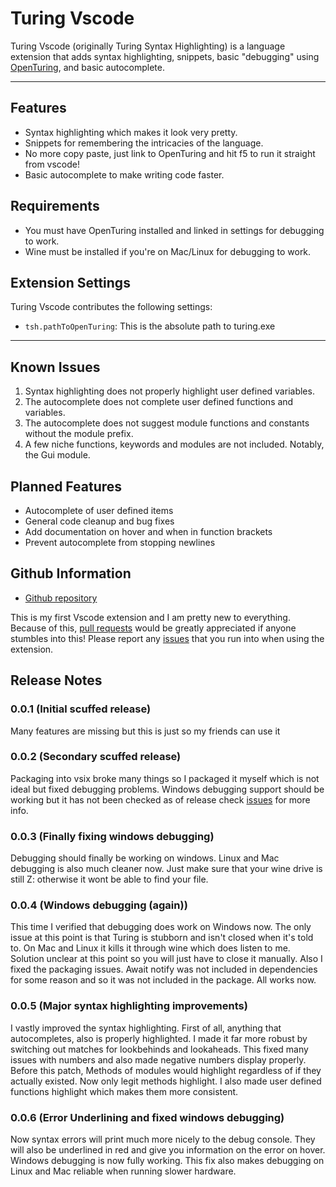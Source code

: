 # Turing Vscode

Turing Vscode (originally Turing Syntax Highlighting) is a language extension that adds syntax highlighting, snippets, basic "debugging" using [OpenTuring](https://github.com/Open-Turing-Project/OpenTuring), and basic autocomplete.

---
## Features
- Syntax highlighting which makes it look very pretty.
- Snippets for remembering the intricacies of the language.
- No more copy paste, just link to OpenTuring and hit f5 to run it straight from vscode!
- Basic autocomplete to make writing code faster.

## Requirements

- You must have OpenTuring installed and linked in settings for debugging to work.
- Wine must be installed if you're on Mac/Linux for debugging to work.

## Extension Settings

Turing Vscode contributes the following settings:

* `tsh.pathToOpenTuring`: This is the absolute path to turing.exe

---

## Known Issues

1. Syntax highlighting does not properly highlight user defined variables.
2. The autocomplete does not complete user defined functions and variables.
3. The autocomplete does not suggest module functions and constants without the module prefix.
4. A few niche functions, keywords and modules are not included. Notably, the Gui module.

## Planned Features
- Autocomplete of user defined items
- General code cleanup and bug fixes
- Add documentation on hover and when in function brackets
- Prevent autocomplete from stopping newlines

## Github Information

- [Github repository](https://github.com/Jumner/TuringVscode)

This is my first Vscode extension and I am pretty new to everything.
Because of this, [pull requests](https://github.com/Jumner/TuringVscode/pulls) would be greatly appreciated if anyone stumbles into this!
Please report any [issues](https://github.com/Jumner/TuringVscode/issues) that you run into when using the extension.


## Release Notes

### 0.0.1 (Initial scuffed release)

Many features are missing but this is just so my friends can use it

### 0.0.2 (Secondary scuffed release)

Packaging into vsix broke many things so I packaged it myself which is not ideal but fixed debugging problems.
Windows debugging support should be working but it has not been checked as of release check [issues](https://github.com/Jumner/TuringVscode/issues) for more info.

### 0.0.3 (Finally fixing windows debugging)

Debugging should finally be working on windows. Linux and Mac debugging is also much cleaner now. Just make sure that your wine drive is still Z: otherwise it wont be able to find your file.

### 0.0.4 (Windows debugging (again))

This time I verified that debugging does work on Windows now. The only issue at this point is that Turing is stubborn and isn't closed when it's told to. On Mac and Linux it kills it through wine which does listen to me. Solution unclear at this point so you will just have to close it manually. Also I fixed the packaging issues. Await notify was not included in dependencies for some reason and so it was not included in the package. All works now.

### 0.0.5 (Major syntax highlighting improvements)

I vastly improved the syntax highlighting. First of all, anything that autocompletes, also is properly highlighted. I made it far more robust by switching out matches for lookbehinds and lookaheads. This fixed many issues with numbers and also made negative numbers display properly. Before this patch, Methods of modules would highlight regardless of if they actually existed. Now only legit methods highlight. I also made user defined functions highlight which makes them more consistent.

### 0.0.6 (Error Underlining and fixed windows debugging)

Now syntax errors will print much more nicely to the debug console. They will also be underlined in red and give you information on the error on hover. Windows debugging is now fully working. This fix also makes debugging on Linux and Mac reliable when running slower hardware. 